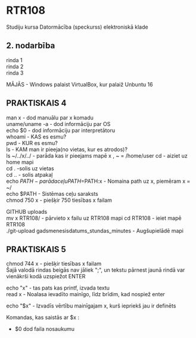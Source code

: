 # RTR108
Studiju kursa Datormācība (speckurss) elektroniskā klade
## 2. nodarbība
rinda 1  
rinda 2  
rinda 3  

MĀJĀS - Windows palaist VirtualBox, kur palaiž Unbuntu 16  

## PRAKTISKAIS 4  
man x - dod manuālu par x komadu  
uname/uname -a - dod informāciju par OS  
echo $0 - dod informāciju par interpretātoru  
whoami - KAS es esmu?  
pwd - KUR es esmu?  
ls - KAM man ir pieeja(no vietas, kur es atrodos)?  
ls ~/../x/../ - parāda kas ir pieejams mapē x  , ~ = /home/user
cd - aiziet uz home mapi  
cd . -solis uz vietas  
cd .. - solis atpakaļ  
echo $PATH - parāda ceļu  
PATH=$PATH:x - Nomaina path uz x, piemēram x = ~/  
echo $PATH - Sistēmas ceļu saraksts  
chmod 750 x - piešķir 750 tiesības x failam  

GITHUB uploads  
mv x RTR108/ - pārvieto x failu uz RTR108 mapi
cd RTR108 - ieiet mapē RTR108  
./git-upload gadsmenesisdatums_stundas_minutes - Augšupielādē mapi  


## PRAKTISKAIS 5  
chmod 744 x - piešķir tiesības x failam  
Šajā valodā rindas beigās nav jāliek ";", un tekstu pārnest jaunā rindā var vienākrši kodā uzspiežot ENTER  

echo "x" - tas pats kas printf, izvada textu  
read x - Noalasa ievadīto mainīgo, līdz brīdim, kad nospiež enter  

echo "$x" - Izvadīs vērtību mainīgajam x, kurš iepriekš jau ir definēts

Komandas, kas saistās ar $x :  
- $0 dod faila nosaukumu
